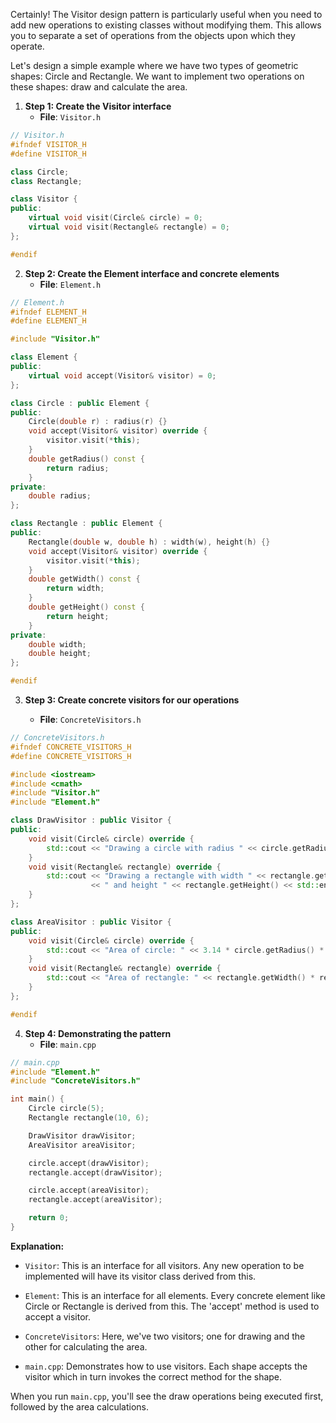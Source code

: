 Certainly! The Visitor design pattern is particularly useful when you need to add new operations to existing classes without modifying them. This allows you to separate a set of operations from the objects upon which they operate. 

Let's design a simple example where we have two types of geometric shapes: Circle and Rectangle. We want to implement two operations on these shapes: draw and calculate the area.

1. **Step 1: Create the Visitor interface**
   - **File**: `Visitor.h`

```cpp
// Visitor.h
#ifndef VISITOR_H
#define VISITOR_H

class Circle;
class Rectangle;

class Visitor {
public:
    virtual void visit(Circle& circle) = 0;
    virtual void visit(Rectangle& rectangle) = 0;
};

#endif
```

2. **Step 2: Create the Element interface and concrete elements**
   - **File**: `Element.h`
 
```cpp
// Element.h
#ifndef ELEMENT_H
#define ELEMENT_H

#include "Visitor.h"

class Element {
public:
    virtual void accept(Visitor& visitor) = 0;
};

class Circle : public Element {
public:
    Circle(double r) : radius(r) {}
    void accept(Visitor& visitor) override {
        visitor.visit(*this);
    }
    double getRadius() const {
        return radius;
    }
private:
    double radius;
};

class Rectangle : public Element {
public:
    Rectangle(double w, double h) : width(w), height(h) {}
    void accept(Visitor& visitor) override {
        visitor.visit(*this);
    }
    double getWidth() const {
        return width;
    }
    double getHeight() const {
        return height;
    }
private:
    double width;
    double height;
};

#endif
```

3. **Step 3: Create concrete visitors for our operations**
   
   - **File**: `ConcreteVisitors.h`
 
```cpp
// ConcreteVisitors.h
#ifndef CONCRETE_VISITORS_H
#define CONCRETE_VISITORS_H

#include <iostream>
#include <cmath>
#include "Visitor.h"
#include "Element.h"

class DrawVisitor : public Visitor {
public:
    void visit(Circle& circle) override {
        std::cout << "Drawing a circle with radius " << circle.getRadius() << std::endl;
    }
    void visit(Rectangle& rectangle) override {
        std::cout << "Drawing a rectangle with width " << rectangle.getWidth() 
                  << " and height " << rectangle.getHeight() << std::endl;
    }
};

class AreaVisitor : public Visitor {
public:
    void visit(Circle& circle) override {
        std::cout << "Area of circle: " << 3.14 * circle.getRadius() * circle.getRadius() << std::endl;
    }
    void visit(Rectangle& rectangle) override {
        std::cout << "Area of rectangle: " << rectangle.getWidth() * rectangle.getHeight() << std::endl;
    }
};

#endif
```

4. **Step 4: Demonstrating the pattern**
   - **File**: `main.cpp`
 
```cpp
// main.cpp
#include "Element.h"
#include "ConcreteVisitors.h"

int main() {
    Circle circle(5);
    Rectangle rectangle(10, 6);

    DrawVisitor drawVisitor;
    AreaVisitor areaVisitor;

    circle.accept(drawVisitor);
    rectangle.accept(drawVisitor);

    circle.accept(areaVisitor);
    rectangle.accept(areaVisitor);

    return 0;
}
```

**Explanation:**

- `Visitor`: This is an interface for all visitors. Any new operation to be implemented will have its visitor class derived from this.

- `Element`: This is an interface for all elements. Every concrete element like Circle or Rectangle is derived from this. The 'accept' method is used to accept a visitor.

- `ConcreteVisitors`: Here, we've two visitors; one for drawing and the other for calculating the area.

- `main.cpp`: Demonstrates how to use visitors. Each shape accepts the visitor which in turn invokes the correct method for the shape.

When you run `main.cpp`, you'll see the draw operations being executed first, followed by the area calculations.
